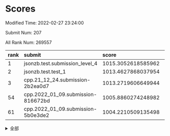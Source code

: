 # Scores

Modified Time: 2022-02-27 23:24:00

Submit Num: 207

All Rank Num: 269557

| rank |               submit               |       score        |       sigma        | pk_num |
| :--- | :--------------------------------- | :----------------- | :----------------- | :----- |
| 1    | jsonzb.test.submission_level_4     | 1015.3052618585962 | 0.8358902384601026 | 5205   |
| 2    | jsonzb.test.test_1                 | 1013.4627868037954 | 0.8329142042687595 | 5209   |
| 3    | cpp.21_12_24.submission-2b2ea0d7   | 1013.2719606649944 | 0.8000461088822007 | 5208   |
| 54   | cpp.2022_01_09.submission-816672bd | 1005.8860274248982 | 0.7188139974037283 | 5217   |
| 61   | cpp.2022_01_09.submission-5b0e3de2 | 1004.2210509135498 | 0.7186647846554154 | 5213   |


<details>
<summary>全部</summary>

| rank |                 submit                 |       score        |       sigma        | pk_num |
| :--- | :------------------------------------- | :----------------- | :----------------- | :----- |
| 1    | jsonzb.test.submission_level_4         | 1015.3052618585962 | 0.8358902384601026 | 5205   |
| 2    | jsonzb.test.test_1                     | 1013.4627868037954 | 0.8329142042687595 | 5209   |
| 3    | cpp.21_12_24.submission-2b2ea0d7       | 1013.2719606649944 | 0.8000461088822007 | 5208   |
| 4    | gobigger.level_3.submission_level_3_22 | 1011.6776015206084 | 0.7652852885717752 | 5211   |
| 5    | gobigger.level_3.submission_level_3_38 | 1011.6409520597936 | 0.7680985389915727 | 5206   |
| 6    | gobigger.level_3.submission_level_3_5  | 1011.4875491795244 | 0.7737865715859072 | 5210   |
| 7    | gobigger.level_3.submission_level_3_40 | 1011.477727400736  | 0.7612716926601988 | 5209   |
| 8    | gobigger.level_3.submission_level_3_3  | 1011.2833139260869 | 0.7565388785437729 | 5204   |
| 9    | gobigger.level_3.submission_level_3_47 | 1011.065554688162  | 0.7656172785956127 | 5211   |
| 10   | gobigger.level_3.submission_level_3_18 | 1011.034697526375  | 0.7808795506742658 | 5209   |
| 11   | gobigger.level_3.submission_level_3_31 | 1010.9720845500219 | 0.7707725642914658 | 5210   |
| 12   | gobigger.level_3.submission_level_3_19 | 1010.8664031833822 | 0.7674874726015661 | 5215   |
| 13   | gobigger.level_3.submission_level_3_7  | 1010.8454549627686 | 0.7614084474282011 | 5208   |
| 14   | gobigger.level_3.submission_level_3_12 | 1010.6342966244995 | 0.7575832925990805 | 5210   |
| 15   | gobigger.level_3.submission_level_3_25 | 1010.5594416701766 | 0.7834394574250106 | 5209   |
| 16   | gobigger.level_3.submission_level_3_37 | 1010.3938702968012 | 0.7530709787526152 | 5212   |
| 17   | gobigger.level_3.submission_level_3_41 | 1010.3453870386014 | 0.7510897388082639 | 5209   |
| 18   | gobigger.level_3.submission_level_3_15 | 1010.2836761351482 | 0.7615531440823494 | 5210   |
| 19   | gobigger.level_3.submission_level_3_36 | 1010.273407090055  | 0.7639847465881799 | 5205   |
| 20   | gobigger.level_3.submission_level_3_46 | 1010.2714534334225 | 0.7462635440342358 | 5208   |
| 21   | gobigger.level_3.submission_level_3_27 | 1010.2529362268629 | 0.7417424333102839 | 5204   |
| 22   | gobigger.level_3.submission_level_3_42 | 1010.0908943121987 | 0.7321122109546702 | 5209   |
| 23   | gobigger.level_3.submission_level_3_10 | 1010.0850008786074 | 0.7341017572247993 | 5203   |
| 24   | gobigger.level_3.submission_level_3_45 | 1010.0481286622664 | 0.7770591495580176 | 5210   |
| 25   | gobigger.level_3.submission_level_3_28 | 1009.960986402441  | 0.7647577322406958 | 5207   |
| 26   | gobigger.level_3.submission_level_3_1  | 1009.9138356687805 | 0.7718314162475689 | 5208   |
| 27   | gobigger.level_3.submission_level_3_8  | 1009.8670731397717 | 0.7579957974692652 | 5209   |
| 28   | gobigger.level_3.submission_level_3_30 | 1009.8146061252061 | 0.7523142451905841 | 5209   |
| 29   | gobigger.level_3.submission_level_3_24 | 1009.7483422075443 | 0.758011119923045  | 5208   |
| 30   | gobigger.level_3.submission_level_3_0  | 1009.7071922348781 | 0.7458320563423183 | 5210   |
| 31   | gobigger.level_3.submission_level_3_14 | 1009.6817502334759 | 0.7369273550475801 | 5210   |
| 32   | gobigger.level_3.submission_level_3_48 | 1009.6725205328929 | 0.751904976862753  | 5208   |
| 33   | gobigger.level_3.submission_level_3_2  | 1009.6717116989985 | 0.748619405539319  | 5213   |
| 34   | gobigger.level_3.submission_level_3_34 | 1009.6539631901494 | 0.7354560192396581 | 5213   |
| 35   | gobigger.level_3.submission_level_3_29 | 1009.6461766999519 | 0.7447068634438884 | 5210   |
| 36   | gobigger.level_3.submission_level_3_39 | 1009.5676130825923 | 0.7571213212189228 | 5212   |
| 37   | gobigger.level_3.submission_level_3_35 | 1009.5201385173132 | 0.7416328162556038 | 5211   |
| 38   | gobigger.level_3.submission_level_3_26 | 1009.498118344296  | 0.7773249409847284 | 5206   |
| 39   | gobigger.level_3.submission_level_3_32 | 1009.4712253365459 | 0.7671066541565981 | 5208   |
| 40   | gobigger.level_3.submission_level_3_4  | 1009.4047934798726 | 0.735693324012238  | 5210   |
| 41   | gobigger.level_3.submission_level_3_44 | 1009.3444719511185 | 0.7453517275433594 | 5218   |
| 42   | gobigger.level_3.submission_level_3_16 | 1009.2949540818117 | 0.7548639371550636 | 5210   |
| 43   | gobigger.level_3.submission_level_3_21 | 1009.242890737787  | 0.7436990970765962 | 5206   |
| 44   | gobigger.level_3.submission_level_3_23 | 1009.1415317141247 | 0.7658965588652443 | 5207   |
| 45   | gobigger.level_3.submission_level_3_6  | 1008.9445058390021 | 0.7641784632903053 | 5209   |
| 46   | gobigger.level_3.submission_level_3_9  | 1008.8942057361663 | 0.750090878487677  | 5212   |
| 47   | gobigger.level_3.submission_level_3_49 | 1008.8095014876392 | 0.7388358475011426 | 5208   |
| 48   | gobigger.level_3.submission_level_3_43 | 1008.6298199942026 | 0.7441421033137748 | 5209   |
| 49   | gobigger.level_3.submission_level_3_17 | 1008.6125167245671 | 0.7456988544941086 | 5210   |
| 50   | gobigger.level_3.submission_level_3_33 | 1008.5723246928726 | 0.7595694570994551 | 5208   |
| 51   | gobigger.level_3.submission_level_3_11 | 1008.3738821896691 | 0.7222472767703437 | 5211   |
| 52   | gobigger.level_3.submission_level_3_20 | 1008.0121061847628 | 0.7314708323382692 | 5205   |
| 53   | gobigger.level_3.submission_level_3_13 | 1007.7415574147093 | 0.7413713238751094 | 5208   |
| 54   | cpp.2022_01_09.submission-816672bd     | 1005.8860274248982 | 0.7188139974037283 | 5217   |
| 55   | gobigger.level_1.submission_level_1_11 | 1004.9550433923397 | 0.7220735441049884 | 5208   |
| 56   | gobigger.level_1.submission_level_1_24 | 1004.7388355046196 | 0.7140670812956701 | 5210   |
| 57   | gobigger.level_1.submission_level_1_30 | 1004.4729539350813 | 0.7114632542182392 | 5207   |
| 58   | gobigger.level_1.submission_level_1_32 | 1004.4668657286677 | 0.7239693178640223 | 5208   |
| 59   | gobigger.level_1.submission_level_1_35 | 1004.3470267904617 | 0.7194571586147116 | 5211   |
| 60   | gobigger.level_1.submission_level_1_39 | 1004.237193929053  | 0.7404694664228801 | 5205   |
| 61   | cpp.2022_01_09.submission-5b0e3de2     | 1004.2210509135498 | 0.7186647846554154 | 5213   |
| 62   | gobigger.level_1.submission_level_1_17 | 1004.1638065431185 | 0.7230924713654721 | 5202   |
| 63   | gobigger.level_1.submission_level_1_38 | 1004.0969816115175 | 0.7103571228259237 | 5213   |
| 64   | gobigger.level_1.submission_level_1_1  | 1003.9961362663687 | 0.7148237729102768 | 5209   |
| 65   | gobigger.level_1.submission_level_1_14 | 1003.9916265151118 | 0.7167376573774273 | 5214   |
| 66   | gobigger.level_1.submission_level_1_10 | 1003.9576925265945 | 0.7158430684109806 | 5210   |
| 67   | gobigger.level_1.submission_level_1_47 | 1003.9342447003445 | 0.7099350753097454 | 5211   |
| 68   | gobigger.level_1.submission_level_1_26 | 1003.9227053404541 | 0.7102818633358625 | 5209   |
| 69   | gobigger.level_1.submission_level_1_44 | 1003.9208780355536 | 0.7110867373993439 | 5206   |
| 70   | gobigger.level_1.submission_level_1_0  | 1003.8184229983328 | 0.7248039796027257 | 5209   |
| 71   | gobigger.level_1.submission_level_1_19 | 1003.791167400559  | 0.7296875870552929 | 5210   |
| 72   | gobigger.level_1.submission_level_1_40 | 1003.7692623029436 | 0.7157750897616673 | 5202   |
| 73   | gobigger.level_1.submission_level_1_49 | 1003.7465658138117 | 0.7183497977835182 | 5211   |
| 74   | gobigger.level_1.submission_level_1_15 | 1003.7221079266491 | 0.7234692800684052 | 5212   |
| 75   | gobigger.level_1.submission_level_1_13 | 1003.690786450444  | 0.7284677846694637 | 5208   |
| 76   | gobigger.level_1.submission_level_1_28 | 1003.6284418680175 | 0.722366707696958  | 5210   |
| 77   | gobigger.level_1.submission_level_1_45 | 1003.6203494939167 | 0.7173938149701988 | 5213   |
| 78   | gobigger.level_1.submission_level_1_48 | 1003.5953028965199 | 0.7062881305023033 | 5210   |
| 79   | gobigger.level_1.submission_level_1_8  | 1003.5758300045418 | 0.7140523044594806 | 5212   |
| 80   | gobigger.level_1.submission_level_1_25 | 1003.5431961311584 | 0.7003219853465885 | 5210   |
| 81   | gobigger.level_1.submission_level_1_21 | 1003.5131547126532 | 0.723696927892655  | 5212   |
| 82   | gobigger.level_1.submission_level_1_42 | 1003.3636204283158 | 0.715994833680602  | 5205   |
| 83   | gobigger.level_1.submission_level_1_4  | 1003.3332721618492 | 0.7196472854562023 | 5210   |
| 84   | gobigger.level_1.submission_level_1_34 | 1003.3067931640675 | 0.7172309073944774 | 5208   |
| 85   | gobigger.level_1.submission_level_1_43 | 1003.2677031580903 | 0.722583890901043  | 5214   |
| 86   | gobigger.level_1.submission_level_1_37 | 1003.2445027836524 | 0.7063596494277705 | 5217   |
| 87   | gobigger.level_1.submission_level_1_2  | 1003.2346229538196 | 0.717523969708992  | 5211   |
| 88   | gobigger.level_1.submission_level_1_12 | 1003.215633914764  | 0.7169605963207644 | 5210   |
| 89   | gobigger.level_1.submission_level_1_31 | 1003.1321009603029 | 0.7177885767453592 | 5209   |
| 90   | gobigger.level_1.submission_level_1_3  | 1003.0861179269708 | 0.709760000044019  | 5210   |
| 91   | gobigger.level_1.submission_level_1_41 | 1003.0502821340633 | 0.7073621573652504 | 5210   |
| 92   | gobigger.level_1.submission_level_1_9  | 1002.9281081628448 | 0.7288091331500461 | 5208   |
| 93   | gobigger.level_1.submission_level_1_29 | 1002.9039521201578 | 0.7019928236691787 | 5211   |
| 94   | gobigger.level_1.submission_level_1_5  | 1002.8910318808671 | 0.7203471675385282 | 5210   |
| 95   | gobigger.level_1.submission_level_1_7  | 1002.825904160353  | 0.713107717982238  | 5210   |
| 96   | gobigger.level_1.submission_level_1_36 | 1002.7052902294286 | 0.7085295076216463 | 5208   |
| 97   | gobigger.level_1.submission_level_1_18 | 1002.53795146549   | 0.7229746604710614 | 5213   |
| 98   | gobigger.level_1.submission_level_1_33 | 1002.503838178977  | 0.715700865043681  | 5216   |
| 99   | gobigger.level_1.submission_level_1_27 | 1002.4847275120051 | 0.7153257441596707 | 5210   |
| 100  | gobigger.level_1.submission_level_1_23 | 1002.4374286764188 | 0.7149954715319212 | 5210   |
| 101  | gobigger.level_1.submission_level_1_16 | 1002.4200199192518 | 0.7152431795543238 | 5207   |
| 102  | gobigger.level_1.submission_level_1_22 | 1002.4086762944147 | 0.712335077696669  | 5208   |
| 103  | gobigger.level_1.submission_level_1_20 | 1002.304656045922  | 0.7133175043218883 | 5215   |
| 104  | gobigger.level_1.submission_level_1_46 | 1002.1635002852936 | 0.7217638160653648 | 5209   |
| 105  | gobigger.level_1.submission_level_1_6  | 1001.3400643839615 | 0.7125185583923561 | 5208   |
| 106  | gobigger.random.submission_random_1    | 997.3148937182174  | 0.7100680226921845 | 5209   |
| 107  | gobigger.random.submission_random_5    | 997.1896780310042  | 0.7136532596645017 | 5207   |
| 108  | gobigger.random.submission_random_19   | 997.1297914907261  | 0.7169844174426809 | 5210   |
| 109  | gobigger.random.submission_random_36   | 996.6746991216759  | 0.7066407206009317 | 5199   |
| 110  | gobigger.random.submission_random_18   | 996.6690747732362  | 0.7177682113419868 | 5211   |
| 111  | gobigger.random.submission_random_20   | 996.6209092139429  | 0.7117574609145377 | 5207   |
| 112  | gobigger.random.submission_random_34   | 996.5110566431422  | 0.7165594740562735 | 5205   |
| 113  | gobigger.random.submission_random_48   | 996.483122210199   | 0.7075239121940313 | 5214   |
| 114  | gobigger.random.submission_random_2    | 996.4510224407971  | 0.7211214189819031 | 5210   |
| 115  | gobigger.random.submission_random_4    | 996.4352359378599  | 0.7064429021962021 | 5205   |
| 116  | gobigger.random.submission_random_42   | 996.4046863865401  | 0.7144898140095738 | 5212   |
| 117  | gobigger.random.submission_random_9    | 996.3680728097072  | 0.7017538010444405 | 5211   |
| 118  | gobigger.random.submission_random_11   | 996.3655293889583  | 0.7008907695969302 | 5208   |
| 119  | gobigger.random.submission_random_27   | 996.3591295137094  | 0.7117210195337206 | 5207   |
| 120  | gobigger.random.submission_random_35   | 996.3027214886453  | 0.7139134745859572 | 5206   |
| 121  | gobigger.random.submission_random_23   | 996.2873771041786  | 0.7165245371475737 | 5208   |
| 122  | gobigger.random.submission_random_44   | 996.2299044299666  | 0.7105377960714352 | 5207   |
| 123  | gobigger.random.submission_random_12   | 996.2145883105846  | 0.7202099656977402 | 5209   |
| 124  | gobigger.random.submission_random_17   | 996.1919668845261  | 0.7070736906106432 | 5212   |
| 125  | gobigger.random.submission_random_41   | 996.1748735540771  | 0.7104933966059254 | 5209   |
| 126  | gobigger.random.submission_random_32   | 996.130776995503   | 0.7136054070055853 | 5210   |
| 127  | gobigger.random.submission_random_45   | 996.1227195480311  | 0.7095652449751271 | 5207   |
| 128  | gobigger.random.submission_random_47   | 996.0984040062466  | 0.6987040339628869 | 5207   |
| 129  | gobigger.random.submission_random_3    | 996.0145293838162  | 0.705181197773416  | 5206   |
| 130  | gobigger.random.submission_random_38   | 995.9914996603757  | 0.7043379665920242 | 5207   |
| 131  | gobigger.random.submission_random_24   | 995.9435536603382  | 0.7191098874611488 | 5215   |
| 132  | gobigger.random.submission_random_28   | 995.8724570240712  | 0.702156734683725  | 5204   |
| 133  | gobigger.random.submission_random_37   | 995.7960519010038  | 0.7162289839974577 | 5208   |
| 134  | gobigger.random.submission_random_49   | 995.7761899828105  | 0.7042682693269597 | 5209   |
| 135  | gobigger.random.submission_random_30   | 995.7744516699793  | 0.7079501734387674 | 5205   |
| 136  | gobigger.random.submission_random_39   | 995.7003786557717  | 0.7055633675294967 | 5206   |
| 137  | gobigger.random.submission_random_22   | 995.673012816025   | 0.7252432137448037 | 5209   |
| 138  | gobigger.random.submission_random_43   | 995.6183745866205  | 0.7021908838090217 | 5208   |
| 139  | gobigger.random.submission_random_14   | 995.5471380277305  | 0.7242558195427371 | 5207   |
| 140  | gobigger.random.submission_random_40   | 995.5367384655767  | 0.7141620491207531 | 5214   |
| 141  | gobigger.random.submission_random_0    | 995.5339301749704  | 0.717418757461791  | 5205   |
| 142  | gobigger.random.submission_random_6    | 995.4553400304023  | 0.7320742157675119 | 5207   |
| 143  | gobigger.random.submission_random_25   | 995.4222273844655  | 0.7135644423757299 | 5207   |
| 144  | gobigger.random.submission_random_10   | 995.3823087043813  | 0.7064005150624784 | 5210   |
| 145  | gobigger.random.submission_random_7    | 995.3728686806519  | 0.7043163021733742 | 5203   |
| 146  | gobigger.random.submission_random_13   | 995.3554168040695  | 0.7228555587891407 | 5209   |
| 147  | gobigger.random.submission_random_33   | 995.3255747757435  | 0.7033044222555216 | 5211   |
| 148  | gobigger.random.submission_random_29   | 995.2841233032915  | 0.7122663080615965 | 5203   |
| 149  | gobigger.random.submission_random_15   | 995.2540019194332  | 0.7185932599353988 | 5207   |
| 150  | gobigger.random.submission_random_31   | 995.2420408647511  | 0.7301914019786248 | 5207   |
| 151  | gobigger.random.submission_random_21   | 995.2328985565226  | 0.705574879585852  | 5210   |
| 152  | gobigger.random.submission_random_46   | 995.1697801217263  | 0.7045589348071752 | 5213   |
| 153  | gobigger.random.submission_random_16   | 994.9956640817336  | 0.7151933268426459 | 5212   |
| 154  | gobigger.random.submission_random_26   | 994.8638537710307  | 0.7091875643971262 | 5211   |
| 155  | gobigger.level_2.submission_level_2_24 | 994.3519650129707  | 0.7266497391897302 | 5213   |
| 156  | gobigger.random.submission_random_8    | 994.1030344491679  | 0.7197564090956052 | 5212   |
| 157  | gobigger.level_2.submission_level_2_37 | 994.060143723488   | 0.7278085481072794 | 5209   |
| 158  | gobigger.level_2.submission_level_2_11 | 993.9003930787482  | 0.7318770923390918 | 5204   |
| 159  | gobigger.level_2.submission_level_2_33 | 993.3896271846091  | 0.7503313931891403 | 5209   |
| 160  | gobigger.level_2.submission_level_2_4  | 993.3732611053294  | 0.745231408711975  | 5211   |
| 161  | gobigger.level_2.submission_level_2_30 | 993.3059808216465  | 0.7412476680902456 | 5204   |
| 162  | gobigger.level_2.submission_level_2_38 | 993.2453079102319  | 0.7447408494237846 | 5200   |
| 163  | gobigger.level_2.submission_level_2_29 | 993.2149168980989  | 0.7395521072321716 | 5207   |
| 164  | gobigger.level_2.submission_level_2_48 | 993.117202275873   | 0.7509057142946655 | 5209   |
| 165  | gobigger.level_2.submission_level_2_12 | 993.0907543249732  | 0.7418910622447304 | 5211   |
| 166  | gobigger.level_2.submission_level_2_25 | 993.0402978311853  | 0.7368846754164609 | 5209   |
| 167  | gobigger.level_2.submission_level_2_19 | 992.9961220313228  | 0.7509357962154356 | 5212   |
| 168  | gobigger.level_2.submission_level_2_46 | 992.8528112443848  | 0.738140656697826  | 5207   |
| 169  | gobigger.level_2.submission_level_2_39 | 992.8020980443229  | 0.7510937156659911 | 5208   |
| 170  | gobigger.level_2.submission_level_2_40 | 992.7047133863289  | 0.7415550920357065 | 5206   |
| 171  | gobigger.level_2.submission_level_2_13 | 992.6096464478238  | 0.7303623948529502 | 5209   |
| 172  | gobigger.level_2.submission_level_2_17 | 992.5871296043521  | 0.7462294970619732 | 5213   |
| 173  | gobigger.level_2.submission_level_2_31 | 992.4373526241766  | 0.7541665559243068 | 5211   |
| 174  | gobigger.level_2.submission_level_2_23 | 992.434899346886   | 0.750307236420952  | 5212   |
| 175  | gobigger.level_2.submission_level_2_34 | 992.3733246985943  | 0.748956959556204  | 5208   |
| 176  | gobigger.level_2.submission_level_2_28 | 992.2557025423814  | 0.7531094241132061 | 5206   |
| 177  | gobigger.level_2.submission_level_2_44 | 992.1046814292174  | 0.749514201007156  | 5208   |
| 178  | gobigger.level_2.submission_level_2_42 | 992.0760154274672  | 0.7378425312837734 | 5205   |
| 179  | gobigger.level_2.submission_level_2_15 | 992.0276952903564  | 0.751735699989578  | 5209   |
| 180  | gobigger.level_2.submission_level_2_41 | 991.9987508146431  | 0.7347397405324072 | 5207   |
| 181  | gobigger.level_2.submission_level_2_27 | 991.9936928571899  | 0.7383482515803143 | 5211   |
| 182  | gobigger.level_2.submission_level_2_9  | 991.9736376276483  | 0.7548368702239179 | 5208   |
| 183  | gobigger.level_2.submission_level_2_5  | 991.9626226501223  | 0.7608242799008624 | 5208   |
| 184  | gobigger.level_2.submission_level_2_26 | 991.8677296735041  | 0.7390310078211844 | 5204   |
| 185  | gobigger.level_2.submission_level_2_6  | 991.7155102299562  | 0.7430852025427377 | 5214   |
| 186  | gobigger.level_2.submission_level_2_21 | 991.7084353809994  | 0.7500843837556461 | 5208   |
| 187  | gobigger.level_2.submission_level_2_2  | 991.6996207312592  | 0.751686263285132  | 5207   |
| 188  | gobigger.level_2.submission_level_2_18 | 991.6801309026214  | 0.7490194270130359 | 5214   |
| 189  | gobigger.level_2.submission_level_2_45 | 991.673250317075   | 0.7388547822033875 | 5202   |
| 190  | gobigger.level_2.submission_level_2_49 | 991.6547833412019  | 0.7357463039598874 | 5211   |
| 191  | gobigger.level_2.submission_level_2_22 | 991.6253453569506  | 0.733052565885438  | 5208   |
| 192  | gobigger.level_2.submission_level_2_35 | 991.6153868980302  | 0.7475228062015767 | 5207   |
| 193  | gobigger.level_2.submission_level_2_32 | 991.3968610919047  | 0.7520506356597553 | 5203   |
| 194  | gobigger.level_2.submission_level_2_1  | 991.255932844277   | 0.7493963130650709 | 5203   |
| 195  | gobigger.level_2.submission_level_2_36 | 991.0098568892419  | 0.7602758165393126 | 5208   |
| 196  | gobigger.level_2.submission_level_2_8  | 990.9840040614436  | 0.7615339200939604 | 5207   |
| 197  | gobigger.level_2.submission_level_2_43 | 990.9584475986305  | 0.7401681781470223 | 5206   |
| 198  | gobigger.level_2.submission_level_2_0  | 990.9340502472593  | 0.7668961489859375 | 5205   |
| 199  | gobigger.level_2.submission_level_2_20 | 990.8428242039179  | 0.7585299753425289 | 5206   |
| 200  | gobigger.level_2.submission_level_2_16 | 990.5777818076372  | 0.7610822982707647 | 5209   |
| 201  | gobigger.level_2.submission_level_2_10 | 990.4463601655776  | 0.771429255410625  | 5212   |
| 202  | gobigger.level_2.submission_level_2_47 | 990.3928120639323  | 0.7570903315562156 | 5209   |
| 203  | gobigger.level_2.submission_level_2_14 | 990.3577664322387  | 0.7647260367509356 | 5204   |
| 204  | gobigger.level_2.submission_level_2_7  | 989.8282605268773  | 0.7623807749263695 | 5207   |
| 205  | gobigger.level_2.submission_level_2_3  | 989.0173465394504  | 0.7895801036988342 | 5210   |
| 206  | gobigger.none.submission_none_0        | 977.2604240645538  | 1.3042089926995784 | 5213   |
| 207  | gobigger.none.submission_none_1        | 975.0921270296467  | 1.534022726340543  | 5209   |

</details>